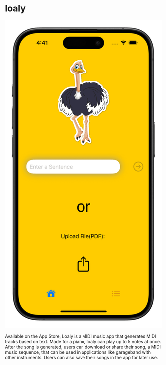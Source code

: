 # loaly
![loaly](loalyScreenshot_optimized.png)

Available on the App Store, Loaly is a MIDI music app that generates MIDI tracks based on text. Made for a piano, loaly can play up to 5 notes at once. After the song is generated, users can download or share their song, a MIDI music sequence, that can be used in applications like garageband with other instruments. Users can also save their songs in the app for later use. 
